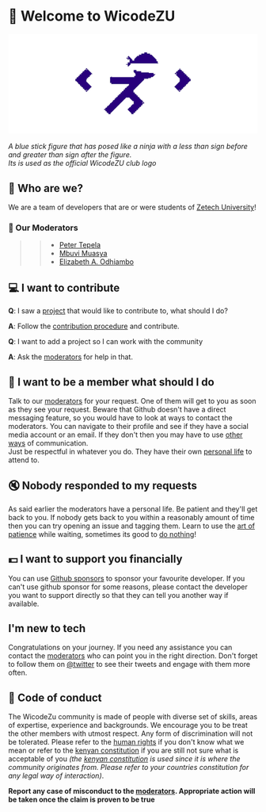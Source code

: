 # :wave: Welcome to WicodeZU

![WicodeZU Logo](https://raw.githubusercontent.com/gekkowrld/misc/583bc7f7121a707b93a879b048d7756d987b72b1/images/wicode_logo.png)  

_A blue stick figure that has posed like a ninja with a less than sign before and greater than sign after the figure.  
Its is used as the official WicodeZU club logo_

## :memo: Who are we?

We are a team of developers that are or were students of [Zetech University](https://www.zetech.ac.ke/)!  

### :robot: Our Moderators

>> - [Peter Tepela](https://github.com/sankaire)
>> - [Mbuvi Muasya](https://github.com/Mbuvi01)
>> - [Elizabeth A. Odhiambo](https://github.com/akinyiliz)

## :computer: I want to contribute

**Q**: I saw a [project](https://github.com/orgs/wicodeZU/repositories) that would like to contribute to, what should I do?

**A**: Follow the [contribution procedure](https://docs.github.com/en/get-started/quickstart/contributing-to-projects) and contribute.

**Q**: I want to add a project so I can work with the community

**A**: Ask the [moderators](#🤖-our-moderators) for help in that.

## :telescope: I want to be a member what should I do

Talk to our [moderators](#🤖-our-moderators) for your request. One of them will get to you as soon as they see your request. Beware that Github doesn't have a direct messaging feature, so you would have to look at ways to contact the moderators. You can navigate to their profile and see if they have a social media account or an email. If they don't then you may have to use [other ways](https://stackoverflow.com/questions/12686545/how-to-leave-a-message-for-a-github-com-user) of communication.  
Just be respectful in whatever you do. They have their own [personal life](https://en.wikipedia.org/wiki/Personal_life) to attend to.

## :mute: Nobody responded to my requests

As said earlier the moderators have a personal life. Be patient and they'll get back to you. If nobody gets back to you within a reasonably amount of time then you can try opening an issue and tagging them. Learn to use the [art of patience](https://time.com/6095843/learning-patience/) while waiting, sometimes its good to [do nothing](https://time.com/45995/want-to-succeed-you-should-seriously-consider-do-nothing/)!

## :dollar: I want to support you financially

You can use [Github sponsors](https://github.com/sponsors) to sponsor your favourite developer. If you can't use github sponsor for some reasons, please contact the developer you want to support directly so that they can tell you another way if available.

## I'm new to tech

Congratulations on your journey. If you need any assistance you can contact the [moderators](#🤖-our-moderators) who can point you in the right direction. Don't forget to follow them on [@twitter](https://twitter.com) to see their tweets and engage with them more often.

## :book: Code of conduct

The WicodeZu community is made of people with diverse set of skills, areas of expertise, experience and backgrounds. We encourage you to be treat the other members with utmost respect. Any form of discrimination will not be tolerated. Please refer to the [human rights](https://www.un.org/en/about-us/universal-declaration-of-human-rights) if you don't know what we mean or refer to the [kenyan constitution](http://kenyalaw.org/lex/actview.xql?actid=Const2010) if you are still not sure what is acceptable of you _(the [kenyan constitution](http://kenyalaw.org/lex/actview.xql?actid=Const2010) is used since it is where the community originates from. Please refer to your countries constitution for any legal way of interaction)_.  

**Report any case of misconduct to the [moderators](#🤖-our-moderators). Appropriate action will be taken once the claim is proven to be true**
